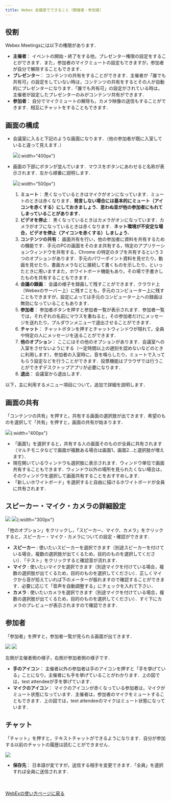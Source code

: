 ```yaml
---
title: Webex 会議室でできること（開催者・参加者）
---
```


## 役割

Webex Meetingsには以下の権限があります．
* **主催者**： イベントの開始・終了をする他，プレゼンター権限の設定をすることができます．また，参加者のマイクミュートの設定もできますが，参加者が自分で解除することもできます．
* **プレゼンター**： コンテンツの共有をすることができます．主催者が「誰でも共有可」の設定をしていない時は，コンテンツの共有をするとその人が自動的にプレゼンターになります．「誰でも共有可」の設定がされている時は，主催者が設定したプレゼンターのみがコンテンツ共有ができます．
* **参加者**： 自分でマイクミュートの解除も，カメラ映像の送信もすることができます．相互にチャットをすることもできます．

## 画面の構成

* 会議室に入ると下記のような画面になります．（他の参加者が既に入室していると違って見えます．）

	![](img/webex_meeting_entryview.png){:width="400px"}

* 画面の下部にボタンが並んでいます．マウスをボタンにあわせると名称が表示されます．左から順番に説明します．

	![](img/webex_meeting_entryview_numbering.png){:width="500px"}
	1. **ミュート**： 黒くなっているときはマイクがオンになっています．ミュートのときは赤くなります．**発言しない場合には基本的にミュート（アイコンを赤くする）にしておきましょう．思わぬ音が他の参加者にもれてしまっていることがあります．**
	1. **ビデオを停止**： 黒くなっているときはカメラがオンになっています．カメラがオフになっているときは赤くなります．**ネット環境が不安定な場合，ビデオを停止（アイコンを赤くする）しましょう．**
	1. **コンテンツの共有**： 画面共有を行い，他の参加者に資料を共有するための機能です．手元のPCの画面をそのまま共有する，特定のアプリケーションウィンドウを共有する，Chrome の特定のタブを共有するという３つのオプションがあります．手元のパワーポイント資料を見せたり，動画を見せたり，書画カメラなどに接続して書くものを示したり，といったときに用いますまた，ホワイトボード機能もあり，その場で手書きしたものを共有することもできます．
	1. **会議の録画**： 会議の様子を録画して残すことができます．クラウド上（Webexのサーバー上）に残すことも，手元のコンピューター上に残すこともできますが，設定によっては手元のコンピューター上への録画は無効になっていることもあります．
	1. **参加者**： 参加者ボタンを押すと参加者一覧が表示されます．参加者一覧では，それぞれの名前にマウスを重ねると，その参加者だけにメッセージを送れたり，プルダウンメニューで退出させることができます．
	1. **チャット**： チャットボタンを押すとチャットウィンドウが現れて，全員や特定の人にメッセージを送ることができます．
	1. **他のオプション**： ここにはその他のオプションがあります．会議室への入室をさせないようにする（一定時間以上の遅刻を認めないなどのときに利用します），参加者の入室時に，音を鳴らしたり，ミュートで入ってもらう設定などを行うことができます．投票機能はブラウザでは行うことができずデスクトップアプリが必要になります．
	1. **退出**： 会議室から退出します．

以下，主に利用するメニュー項目について，追加で詳細を説明します．

## 画面の共有
	
「コンテンツの共有」を押すと，共有する画面の選択肢が出てきます．希望のものを選択して「共有」を押すと，画面の共有が始まります．

![](img/webex_share.png){:width="400px"}
	
* 「画面1」を選択すると，共有する人の画面そのものが全員に共有されます（マルチモニタなどで画面が複数ある場合は画面1，画面2…と選択肢が増えます）．
* 現在開いているウィンドウも選択肢に表示されます．ウィンドウ単位で画面共有することもできます．ウィンドウ以外の場所を見られたくない場合は，そのウィンドウを選択して画面共有することをおすすめします．
* 「新しいホワイトボード」を選択すると自由に描けるホワイトボードが全員に共有されます．

## スピーカー・マイク・カメラの詳細設定

![](img/webex_more_sound.png)
![](img/webex_config_sound.png){:width="300px"}


「他のオプション」をクリックし，「スピーカー、マイク、カメラ」をクリックすると，スピーカー・マイク・カメラについての設定・確認ができます．
* **スピーカー** : 使いたいスピーカーを選択できます（別途スピーカーを付けている場合，複数の選択肢が出てくるため，目的のものを選択してください）．「テスト」をクリックすると確認音が流れます．
* **マイク** : 使いたいマイクを選択できます（別途マイクを付けている場合，複数の選択肢が出てくるため，目的のものを選択してください）．正しくマイクから音が拾えていれば下のメーターが振れますので確認することができます．必要に応じて「音声を自動調整する」にチェックを入れて下さい．
* **カメラ** : 使いたいカメラを選択できます（別途マイクを付けている場合，複数の選択肢が出てくるため，目的のものを選択してください）．すぐ下にカメラのプレビューが表示されますので確認できます．

## 参加者

「参加者」を押すと，参加者一覧が見られる画面が出てきます．

![](img/webex_participants_host.png)
![](img/webex_participants_attendee.png)

左側が主催者側の様子，右側が参加者側の様子です．
* **手のアイコン**： 主催者以外の参加者は手のアイコンを押すと「手を挙げている」ことになり，主催者にも手を挙げていることがわかります．上の図では，test attendeeが手を挙げています．
* **マイクのアイコン**： マイクのアイコンが赤くなっている参加者は，マイクがミュート状態になっています．主催者は，参加者のマイクをミュートすることもできます．上の図では，test attendeeのマイクはミュート状態になっています．

## チャット
	
「チャット」を押すと，テキストチャットができるようになります．自分が参加する以前のチャットの履歴は読むことができません．

![](img/webex_chat.png)
	
* **保存先**： 日本語が変ですが，送信する相手を変更できます．「全員」を選択すれば全員に送信されます．

<br>
<br>
<a href="index" target="_blank">WebExの使い方ページに戻る</a>
